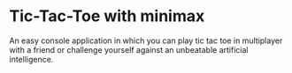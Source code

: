 # Tic-Tac-Toe with minimax

An easy console application in which you can play tic tac toe in multiplayer with a friend or challenge yourself against an unbeatable artificial intelligence.
